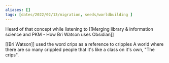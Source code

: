 ```yaml
---
aliases: []
tags: [dates/2022/02/13/migration, seeds/worldbuilding ]
---
```

 
Heard of that concept while listening to [[Merging library & information science and PKM - How Bri Watson uses Obsidian]]

[[Bri Watson]] used the word crips as a reference to cripples
A world where there are so many crippled people that it's like a class on it's own, "The crips". 
